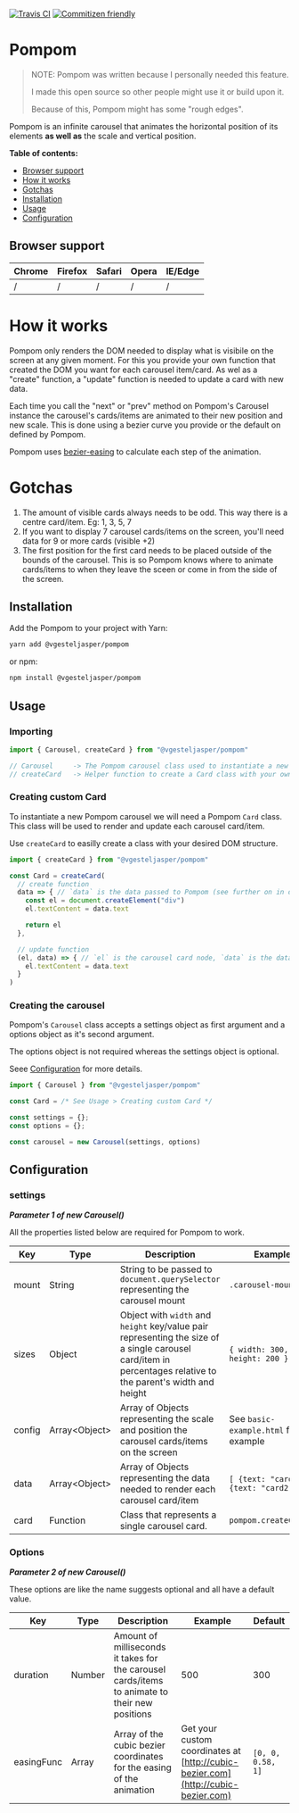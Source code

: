 [![Travis CI](https://img.shields.io/travis/vjee/pompom.svg)](https://travis-ci.org/vgesteljasper/Pompom)
[![Commitizen friendly](https://img.shields.io/badge/commitizen-friendly-brightgreen.svg)](http://commitizen.github.io/cz-cli/)

# Pompom

> NOTE: Pompom was written because I personally needed this feature.
>
> I made this open source so other people might use it or build upon it.
>
> Because of this, Pompom might has some "rough edges".

Pompom is an infinite carousel that animates the horizontal
position of its elements **as well as** the scale and vertical position.

**Table of contents:**

* [Browser support](#browser-support)
* [How it works](#how-it-works)
* [Gotchas](#gotchas)
* [Installation](#installation)
* [Usage](#usage)
* [Configuration](#configuration)

## Browser support

| Chrome | Firefox | Safari | Opera | IE/Edge |
| ------ | ------- | ------ | ----- | ------- |
| /      | /       | /      | /     | /       |

# How it works

Pompom only renders the DOM needed to display what is visibile on the screen at any given moment.
For this you provide your own function that created the DOM you want for each carousel item/card.
As wel as a "create" function, a "update" function is needed to update a card with new data.

Each time you call the "next" or "prev" method on Pompom's Carousel instance the carousel's cards/items
are animated to their new position and new scale.
This is done using a bezier curve you provide or the default on defined by Pompom.

Pompom uses [bezier-easing](https://github.com/gre/bezier-easing) to calculate each step of the animation.

# Gotchas

1. The amount of visible cards always needs to be odd. This way there is a centre card/item. Eg: 1, 3, 5, 7
2. If you want to display 7 carousel cards/items on the screen, you'll need data for 9 or more cards (visible +2)
3. The first position for the first card needs to be placed outside of the bounds of the carousel.
  This is so Pompom knows where to animate cards/items to when they leave the sceen or come in from the side of the screen.

## Installation

Add the Pompom to your project with Yarn:

```Bash
yarn add @vgesteljasper/pompom
```

or npm:

```Bash
npm install @vgesteljasper/pompom
```

## Usage

### Importing

```JavaScript
import { Carousel, createCard } from "@vgesteljasper/pompom"

// Carousel     -> The Pompom carousel class used to instantiate a new carousel
// createCard   -> Helper function to create a Card class with your own DOM structure
```

### Creating custom Card

To instantiate a new Pompom carousel we will need a Pompom `Card` class.
This class will be used to render and update each carousel card/item.

Use `createCard` to easilly create a class with your desired DOM structure.

```JavaScript
import { createCard } from "@vgesteljasper/pompom"

const Card = createCard(
  // create function
  data => { // `data` is the data passed to Pompom (see further on in documentation)
    const el = document.createElement("div")
    el.textContent = data.text

    return el
  },

  // update function
  (el, data) => { // `el` is the carousel card node, `data` is the data passed to Pompom
    el.textContent = data.text
  }
)
```

### Creating the carousel

Pompom's `Carousel` class accepts a settings object as first argument and a options object as it's second argument.

The options object is not required whereas the settings object is optional.

Seee [Configuration](#configuration) for more details.

```JavaScript
import { Carousel } from "@vgesteljasper/pompom"

const Card = /* See Usage > Creating custom Card */

const settings = {};
const options = {};

const carousel = new Carousel(settings, options)
```

## Configuration

### settings

**_Parameter 1 of new Carousel()_**

All the properties listed below are required for Pompom to work.

| Key    | Type            | Description                                                                                          | Example                                |
| ------ | --------------- | ---------------------------------------------------------------------------------------------------- | -------------------------------------- |
| mount  | String          | String to be passed to `document.querySelector` representing the carousel mount                      | `.carousel-mount`                      |
| sizes  | Object          | Object with `width` and `height` key/value pair representing the size of a single carousel card/item in percentages relative to the parent's width and height | `{ width: 300, height: 200 }`          |
| config | Array\<Object\> | Array of Objects representing the scale and position the carousel cards/items on the screen          | See `basic-example.html` for an example |
| data   | Array\<Object\> | Array of Objects representing the data needed to render each carousel card/item                      | `[ {text: "card1"}, {text: "card2"} ]` |
| card   | Function        | Class that represents a single carousel card.                                                        | `pompom.createCard()`                    |

### Options

**_Parameter 2 of new Carousel()_**

These options are like the name suggests optional and all have a default value.

| Key        | Type          | Description                                                                                    | Example                                                                                                   | Default          |
| ---------- | ------------- | ---------------------------------------------------------------------------------------------- | --------------------------------------------------------------------------------------------------------- | ---------------- |
| duration   | Number        | Amount of milliseconds it takes for the carousel cards/items to animate to their new positions | 500                                                                                                       | 300              |
| easingFunc | Array | Array of the cubic bezier coordinates for the easing of the animation       | Get your custom coordinates at [http://cubic-bezier.com](http://cubic-bezier.com) | `[0, 0, 0.58, 1]` |
